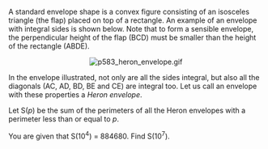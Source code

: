 <p>
A standard envelope shape is a convex figure consisting of an isosceles triangle (the flap) placed on top of a rectangle.  An example of an envelope with integral sides is shown below.  Note that to form a sensible envelope, the perpendicular height of the flap (BCD) must be smaller than the height of the rectangle (ABDE).  
</p>

<div style="text-align:center;">
<img src="project/images/p583_heron_envelope.gif" alt="p583_heron_envelope.gif" />
</div>

<p>
In the envelope illustrated, not only are all the sides integral, but also all the diagonals (AC, AD, BD, BE and CE) are integral too. Let us call an envelope with these properties a <i>Heron envelope</i>.
</p>

<p>
Let S(<var>p</var>) be the sum of the perimeters of all the Heron envelopes with a perimeter less than or equal to <var>p</var>. 
</p>
<p>
You are given that S(10<sup>4</sup>) = 884680.  Find S(10<sup>7</sup>).
</p>
